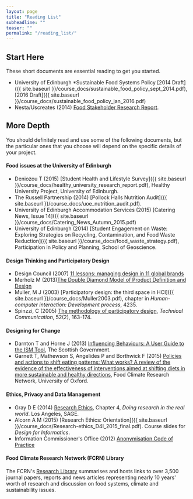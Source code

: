 ```yaml
---
layout: page
title: "Reading List"
subheadline: ""
teaser: ""
permalink: "/reading_list/"
---
```



## <a name="essential">Start Here</a>

These short documents are essential reading to get you started.

* University of Edinburgh *Sustainable Food Systems Policy [2014 Draft]({{ site.baseurl }}/course_docs/sustainable_food_policy_sept_2014.pdf), [2016 Draft]({{ site.baseurl }}/course_docs/sustainable_food_policy_jan_2016.pdf)
* Nesta/Uscreates (2014) [Food Stakeholder Research Report](https://drive.google.com/file/d/0B7Nn3uWf9qCINjFFUDFibE45blU/edit?pref=2&pli=1).


## <a name="more_depth">More Depth</a>

You should definitely read and use some of the following documents, but the particular ones that you choose will depend on the specific details of your project.

#### Food issues at the University of Edinburgh

* Deniozou T (2015) [Student Health and Lifestyle Survey]({{ site.baseurl }}/course_docs/healthy_university_research_report.pdf), Healthy University Project, University of Edinburgh.
* The Russell Partnership (2014) [Pollock Halls Nutrition Audit]({{ site.baseurl }}/course_docs/uoe_nutrition_audit.pdf).
* University of Edinburgh Accommodation Services (2015) [Catering News, Issue 14]({{ site.baseurl }}/course_docs/Catering_News_Autumn_2015.pdf)
* University of Edinburgh (2014) [Student Engagement on Waste: Exploring Strategies on Recycling, Contamination, and Food Waste Reduction]({{ site.baseurl }}/course_docs/food_waste_strategy.pdf), Participation in Policy and Planning, School of Geoscience.

#### Design Thinking and Participatory Design

* Design Council (2007) [11 lessons: managing design in 11 global brands](http://www.designcouncil.org.uk/sites/default/files/asset/document/ElevenLessons_Design_Council%20%282%29.pdf)
* Merholz M (2013)[The Double Diamond Model of Product Definition and Design](http://www.peterme.com/2013/09/26/the-double-diamond-model-of-product-definition-and-design/)
* Muller, M J (2003) [Participatory design: the third space in HCI]({{ site.baseurl }}/course_docs/Muller2003.pdf), 
  chapter in *Human-computer interaction: Development process*, 4235.
* Spinzzi, C (2005) [The methodology of participatory design](https://repositories.lib.utexas.edu/bitstream/handle/2152/28277/SpinuzziTheMethodologyOfParticipatoryDesign.pdf), *Technical Communication*, 52(2), 163-174.

#### Designing for Change

* Darnton T and Horne J (2013) [Influencing Behaviours: A User Guide to the ISM Tool](http://www.gov.scot/Resource/0042/00423436.pdf), The Scottish Government.
* Garnett T, Mathewson S, Angelides P and Borthwick F (2015) [Policies and actions to shift eating patterns: What works?  A review of the evidence of the effectiveness of interventions aimed at shifting diets in more sustainable and healthy directions](http://www.fcrn.org.uk/sites/default/files/fcrn_chatham_house_0.pdf), Food Climate Research Network, University of Oxford.

#### Ethics, Privacy and Data Management

* Gray D E (2014) [Research Ethics](https://www.learn.ed.ac.uk/bbcswebdav/pid-1708410-dt-content-rid-3168707_1/xid-3168707_1), Chapter 4, *Doing research in the real world*. Los Angeles, SAGE.
* Alcorn A M (2015) [Research Ethics: Orientation]({{ site.baseurl }}/course_docs/Research-ethics_D4I_2015_final.pdf). Course slides for *Design for Informatics*.
* Information Commissioner's Office (2012) [Anonymisation Code of Practice](https://ico.org.uk/media/for-organisations/documents/1061/anonymisation-code.pdf)

#### Food Climate Research Network (FCRN) Library

The FCRN's [Research Library](http://www.fcrn.org.uk/research-library/food-chain-stage-categories) summarises and hosts links to over 3,500 journal papers, reports and news articles representing nearly 10 years' worth of research and discussion on food systems, climate and sustainability issues.
